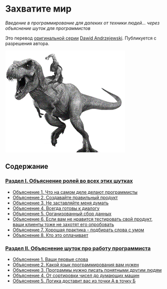 # Захватите мир
*Введение в программирование для далеких от техники людей... через объяснение шуток для программистов*

Это перевод [оригинальной серии](http://eattheworldbook.com) [Dawid Andrzejewski](https://medium.com/@kemyd). Публикуется с разрешения автора.

<img src="https://github.com/devSchacht/Eat-the-World/blob/master/dino.jpg" alt="Logo" width="380" height="321">

## Содержание
### [Раздел I. Объяснение ролей во всех этих шутках](PART-I)
* [Объяснение 1. Что на самом деле делают программисты](PART-I/Explanation-1)
* [Объяснение 2. Создавайте правильный продукт](PART-I/Explanation-2)
* [Объяснение 3. Не заставляйте меня думать](PART-I/Explanation-3)
* [Объяснение 4. Всегда готовы к диалогу](PART-I/Explanation-4)
* [Объяснение 5. Организованный сбор данных](PART-I/Explanation-5)
* [Объяснение 6. Если вам не нравится тестировать свой продукт, ваши клиенты тоже не захотят его опробовать](PART-I/Explanation-6)
* [Объяснение 7. Хорошая практика - подбирать слова с умом](PART-I/Explanation-7)
* [Объяснение 8. Кто это оплачивает](PART-I/Explanation-8)

### [Раздел II. Объяснение шуток про работу программиста](PART-II)
* [Объяснение 1. Ваши первые слова](PART-II/Explanation-1)
* [Объяснение 2. Какой язык программирования вам нужен](PART-II/Explanation-2)
* [Объяснение 3. Программы нужно писать понятными другим людям](PART-II/Explanation-3)
* [Объяснение 4. От сортировки чисел до думающих машин](PART-II/Explanation-4)
* [Объяснение 5. Логика доставит вас из точки А в точку Б](PART-II/Explanation-5)
